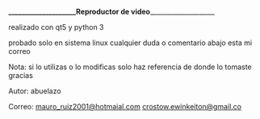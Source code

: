 **____________________Reproductor de video**____________________

realizado con qt5 y python 3

probado solo en sistema linux 
cualquier duda o comentario abajo esta mi correo

Nota: si lo utilizas o lo modificas solo haz 
      referencia de donde lo tomaste gracias



Autor: abuelazo

Correo: mauro_ruiz2001@hotmaial.com
        crostow.ewinkeiton@gmail.co
        
